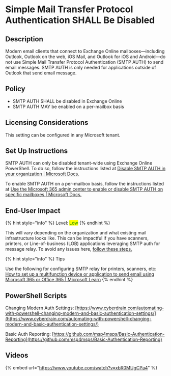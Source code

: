 # Simple Mail Transfer Protocol Authentication SHALL Be Disabled

## Description

Modern email clients that connect to Exchange Online mailboxes—including Outlook, Outlook on the web, iOS Mail, and Outlook for iOS and Android—do not use Simple Mail Transfer Protocol Authentication (SMTP AUTH) to send email messages. SMTP AUTH is only needed for applications outside of Outlook that send email message.

## Policy

* SMTP AUTH SHALL be disabled in Exchange Online
* SMTP AUTH MAY be enabled on a per-mailbox basis

## Licensing Considerations

This setting can be configured in any Microsoft tenant.



## Set Up Instructions

SMTP AUTH can only be disabled tenant-wide using Exchange Online PowerShell. To do so, follow the instructions listed at [Disable SMTP AUTH in your organization | Microsoft Docs.](https://docs.microsoft.com/en-us/exchange/clients-and-mobile-in-exchange-online/authenticated-client-smtp-submission#disable-smtp-auth-in-your-organization)

To enable SMTP AUTH on a per-mailbox basis, follow the instructions listed at [Use the Microsoft 365 admin center to enable or disable SMTP AUTH on specific mailboxes | Microsoft Docs.](https://docs.microsoft.com/en-us/exchange/clients-and-mobile-in-exchange-online/authenticated-client-smtp-submission#use-the-microsoft-365-admin-center-to-enable-or-disable-smtp-auth-on-specific-mailboxes)

## End-User Impact

{% hint style="info" %}
Level: <mark style="color:green;">Low</mark>
{% endhint %}

This will vary depending on the organization and what existing mail infrastructure looks like. This can be impactful if you have scanners, printers, or Line-of-business (LOB) applications leveraging SMTP auth for message relay. To avoid any issues here, [follow these steps.](https://learn.microsoft.com/en-us/exchange/mail-flow-best-practices/how-to-set-up-a-multifunction-device-or-application-to-send-email-using-microsoft-365-or-office-365)

{% hint style="info" %}
Tips

Use the following for configuring SMTP relay for printers, scanners, etc: [How to set up a multifunction device or application to send email using Microsoft 365 or Office 365 | Microsoft Learn](https://learn.microsoft.com/en-us/exchange/mail-flow-best-practices/how-to-set-up-a-multifunction-device-or-application-to-send-email-using-microsoft-365-or-office-365)
{% endhint %}

## PowerShell Scripts

Changing Modern Auth Settings: [https://www.cyberdrain.com/automating-with-powershell-changing-modern-and-basic-authentication-settings/](https://www.cyberdrain.com/automating-with-powershell-changing-modern-and-basic-authentication-settings/)

Basic Auth Reporting: [https://github.com/msp4msps/Basic-Authentication-Reporting](https://github.com/msp4msps/Basic-Authentication-Reporting)

## Videos

{% embed url="https://www.youtube.com/watch?v=xbR0MUgCPa4" %}
